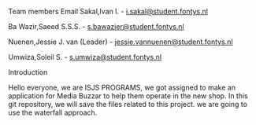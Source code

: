  Team members                 Email
Sakal,Ivan I.  -  i.sakal@student.fontys.nl

Ba Wazir,Saeed S.S.S.  -  s.bawazier@student.fontys.nl

Nuenen,Jessie J. van (Leader)  -  jessie.vannuenen@student.fontys.nl

Umwiza,Soleil S.     -  s.umwiza@student.fontys.nl

Introduction

Hello everyone, we are ISJS PROGRAMS, we got assigned to make an application for Media Buzzar to help them operate in the new shop.
In this git repository, we will save the files related to this project. we are going to use the waterfall approach.


